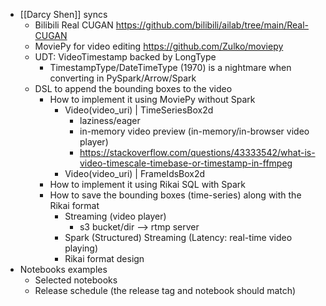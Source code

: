 - [[Darcy Shen]] syncs
	- Bilibili Real CUGAN https://github.com/bilibili/ailab/tree/main/Real-CUGAN
	- MoviePy for video editing https://github.com/Zulko/moviepy
	- UDT: VideoTimestamp backed by LongType
		- TimestampType/DateTimeType (1970) is a nightmare when converting in PySpark/Arrow/Spark
	- DSL to append the bounding boxes to the video
		- How to implement it using MoviePy without Spark
			- Video(video_uri) | TimeSeriesBox2d
				- laziness/eager
				- in-memory video preview (in-memory/in-browser video player)
				- https://stackoverflow.com/questions/43333542/what-is-video-timescale-timebase-or-timestamp-in-ffmpeg
			- Video(video_uri) | FrameIdsBox2d
		- How to implement it using Rikai SQL with Spark
		- How to save the bounding boxes (time-series) along with the Rikai format
			- Streaming (video player)
				- s3 bucket/dir --> rtmp server
			- Spark (Structured) Streaming (Latency: real-time video playing)
			- Rikai format design
- Notebooks examples
	- Selected notebooks
	- Release schedule (the release tag and notebook should match)